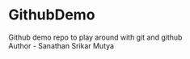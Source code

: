 # GithubDemo
Github demo repo to play around with git and github
<br>
Author - Sanathan Srikar Mutya
